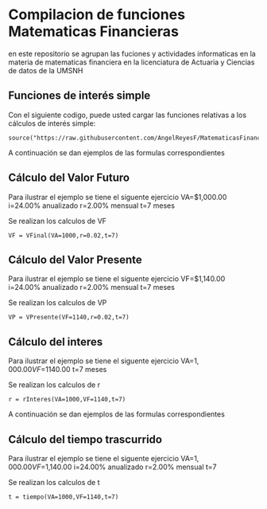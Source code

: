 # Compilacion de funciones Matematicas Financieras
en este repositorio se agrupan las fuciones y actividades informaticas en la materia de matematicas financiera en la licenciatura de Actuaria y Ciencias de datos de la UMSNH

## Funciones de interés simple

Con el siguiente codigo, puede usted cargar las funciones relativas a los cálculos de interés simple:

```
source("https://raw.githubusercontent.com/AngelReyesF/MatematicasFinancieras/refs/heads/main/FormulasInteresSimple.R")
```
A continuación se dan ejemplos de las formulas correspondientes

## Cálculo del Valor Futuro

Para ilustrar el ejemplo se tiene el siguente ejercicio VA=$1,000.00 i=24.00% anualizado r=2.00% mensual t=7 meses

Se realizan los calculos de VF
```
VF = VFinal(VA=1000,r=0.02,t=7)
```

## Cálculo del Valor Presente

Para ilustrar el ejemplo se tiene el siguente ejercicio VF=$1,140.00 i=24.00% anualizado r=2.00% mensual t=7 meses

Se realizan los calculos de VP
```
VP = VPresente(VF=1140,r=0.02,t=7)
```

## Cálculo del interes

Para ilustrar el ejemplo se tiene el siguente ejercicio VA=$1,000.00 VF=$1140.00 t=7 meses

Se realizan los calculos de r
```
r = rInteres(VA=1000,VF=1140,t=7)
```
A continuación se dan ejemplos de las formulas correspondientes

## Cálculo del tiempo trascurrido

Para ilustrar el ejemplo se tiene el siguente ejercicio VA=$1,000.00 VF=$1,140.00 i=24.00% anualizado r=2.00% mensual t=7 

Se realizan los calculos de t
```
t = tiempo(VA=1000,VF=1140,t=7)
```
